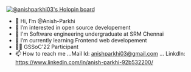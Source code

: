 [![@anishparkhi03's Holopin board](https://holopin.io/api/user/board?user=anishparkhi03)](https://holopin.io/@anishparkhi03)
- 👋 Hi, I’m @Anish-Parkhi
- 👀 I’m interested in open source developement 
- 🏫 I'm Software engineering undergraduate at SRM Chennai
- 🌱 I’m currently learning Frontend web developement
- 👩‍💻 GSSoC'22 Participant
- 📫 How to reach me ...Mail Id: anishparkhi03@gmail.com 
                     ...
                     LinkdIn: https://www.linkedin.com/in/anish-parkhi-92b532200/


